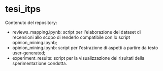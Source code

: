 # tesi_itps

Contenuto del repository:
* reviews_mapping.ipynb: script per l'elaborazione del dataset di recensioni allo scopo di renderlo compatibile con lo script opinion_mining.ipynb;
* opinion_mining.ipynb: script per l'estrazione di aspetti a partire da testo user-generated;
* experiment_results: script per la visualizzazione dei risultati della sperimentazione condotta.
